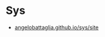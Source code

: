 # Sys

- [angelobattaglia.github.io/sys/site](https://angelobattaglia.github.io/sys/site/index.html)
